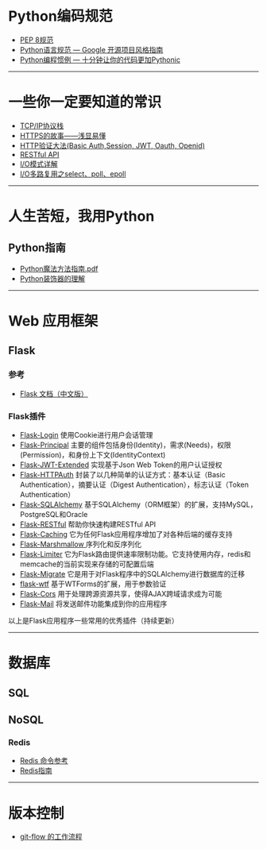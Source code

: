 # Python编码规范
- [PEP 8规范](https://github.com/PuTongjian/python-stack/blob/master/doc/PEP%208.md)
- [Python语言规范 — Google 开源项目风格指南](https://github.com/PuTongjian/python-stack/blob/master/doc/Python%E8%AF%AD%E8%A8%80%E8%A7%84%E8%8C%83%5BGoogle%E5%BC%80%E6%BA%90%E9%A1%B9%E7%9B%AE%E9%A3%8E%E6%A0%BC%E6%8C%87%E5%8D%97%5D.pdf)
- [Python编程惯例 — 十分钟让你的代码更加Pythonic](https://github.com/PuTongjian/python-stack/blob/master/doc/Python%E7%BC%96%E7%A8%8B%E6%83%AF%E4%BE%8B.pdf)

---

# 一些你一定要知道的常识
- [TCP/IP协议栈](https://developer.51cto.com/art/201906/597961.htm)
- [HTTPS的故事——浅显易懂](https://juejin.im/post/5a66ba596fb9a01cb64eed6f)
- [HTTP验证大法(Basic Auth,Session, JWT, Oauth, Openid)](https://segmentfault.com/a/1190000008481722)
- [RESTful API](http://www.ruanyifeng.com/blog/2018/10/restful-api-best-practices.html)
- [I/O模式详解](https://github.com/PuTongjian/python-stack/blob/master/doc/IO%E6%A8%A1%E5%BC%8F%E8%AF%A6%E8%A7%A3.md)
- [I/O多路复用之select、poll、epoll](https://www.cnblogs.com/aspirant/p/9166944.html)

---

# 人生苦短，我用Python
## Python指南
- [Python魔法方法指南.pdf](https://github.com/PuTongjian/python-stack/blob/master/doc/Python%E9%AD%94%E6%B3%95%E6%96%B9%E6%B3%95%E6%8C%87%E5%8D%97.pdf)
- [Python装饰器的理解](https://github.com/PuTongjian/python-stack/blob/master/doc/Python%E8%A3%85%E9%A5%B0%E5%99%A8%E7%9A%84%E7%90%86%E8%A7%A3.md)

---

# Web 应用框架
## Flask
### 参考
- [Flask 文档（中文版）](https://dormousehole.readthedocs.io/en/latest/)
### Flask插件
- [Flask-Login](http://www.pythondoc.com/flask-login/)  使用Cookie进行用户会话管理
- [Flask-Principal](https://flask-principal-cn.readthedocs.io/zh_CN/latest/)  主要的组件包括身份(Identity)，需求(Needs)，权限(Permission)，和身份上下文(IdentityContext)
- [Flask-JWT-Extended](https://flask-jwt-extended.readthedocs.io/en/latest/) 实现基于Json Web Token的用户认证授权
- [Flask-HTTPAuth](https://flask-httpauth.readthedocs.io/en/latest/)  封装了以几种简单的认证方式：基本认证（Basic Authentication），摘要认证（Digest Authentication），标志认证（Token Authentication）
- [Flask-SQLAlchemy](http://www.pythondoc.com/flask-sqlalchemy/)  基于SQLAlchemy（ORM框架）的扩展，支持MySQL，PostgreSQL和Oracle
- [Flask-RESTful](www.pythondoc.com/Flask-RESTful/)  帮助你快速构建RESTful API
- [Flask-Caching](https://pythonhosted.org/Flask-Caching/)  它为任何Flask应用程序增加了对各种后端的缓存支持
- [Flask-Marshmallow ](https://flask-marshmallow.readthedocs.io/en/latest/)  序列化和反序列化
- [Flask-Limiter](https://flask-limiter.readthedocs.io/en/stable/)  它为Flask路由提供速率限制功能。它支持使用内存，redis和memcache的当前实现来存储的可配置后端
- [Flask-Migrate](https://flask-migrate.readthedocs.io/en/latest/)  它是用于对Flask程序中的SQLAlchemy进行数据库的迁移
- [flask-wtf](http://www.pythondoc.com/flask-wtf/)  基于WTForms的扩展，用于参数验证
- [Flask-Cors](https://flask-cors.readthedocs.io/en/latest/)  用于处理跨源资源共享，使得AJAX跨域请求成为可能
- [Flask-Mail](https://pythonhosted.org/Flask-Mail/)  将发送邮件功能集成到你的应用程序

以上是Flask应用程序一些常用的优秀插件（持续更新）

---

# 数据库
## SQL

## NoSQL
### Redis
- [Redis 命令参考](http://doc.redisfans.com/)
- [Redis指南](https://github.com/PuTongjian/python-stack/blob/master/doc/Redis%E6%8C%87%E5%8D%97.md)

---

# 版本控制
- [git-flow 的工作流程](https://www.git-tower.com/learn/git/ebook/cn/command-line/advanced-topics/git-flow)
